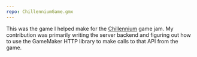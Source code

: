 ```yaml
---
repo: ChillenniumGame.gmx
---
```

This was the game I helped make for the [Chillennium](http://chillennium.com/) game jam. My contribution was primarily writing the server backend and figuring out how to use the GameMaker HTTP library to make calls to that API from the game.
